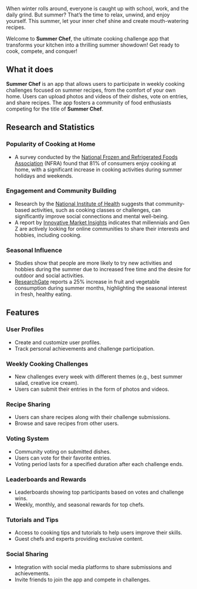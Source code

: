 When winter rolls around, everyone is caught up with school, work, and the daily grind. But summer? That’s the time to relax, unwind, and enjoy yourself. This summer, let your inner chef shine and create mouth-watering recipes. 

Welcome to **Summer Chef**, the ultimate cooking challenge app that transforms your kitchen into a thrilling summer showdown! Get ready to cook, compete, and conquer!

## What it does
**Summer Chef** is an app that allows users to participate in weekly cooking challenges focused on summer recipes, from the comfort of your own home. Users can upload photos and videos of their dishes, vote on entries, and share recipes. The app fosters a community of food enthusiasts competing for the title of **Summer Chef**.

## Research and Statistics

### Popularity of Cooking at Home
- A survey conducted by the [National Frozen and Refrigerated Foods Association](https://nfraweb.org/survey-reveals-81-of-consumers-now-cook-more-than-half-of-their-meals-at-home/) (NFRA) found that 81% of consumers enjoy cooking at home, with a significant increase in cooking activities during summer holidays and weekends.

### Engagement and Community Building
- Research by the [National Institute of Health](https://www.ncbi.nlm.nih.gov/pmc/articles/PMC5862744/) suggests that community-based activities, such as cooking classes or challenges, can significantly improve social connections and mental well-being.
- A report by [Innovative Market Insights](https://www.innovamarketinsights.com/trends/gen-z-lifestyles/) indicates that millennials and Gen Z are actively looking for online communities to share their interests and hobbies, including cooking.

### Seasonal Influence
- Studies show that people are more likely to try new activities and hobbies during the summer due to increased free time and the desire for outdoor and social activities.
- [ResearchGate](https://www.researchgate.net/figure/Produce-consumption-varies-by-season-In-summer-when-fruits-and-vegetables-are-grown-in_fig8_260717497) reports a 25% increase in fruit and vegetable consumption during summer months, highlighting the seasonal interest in fresh, healthy eating.

## Features

### User Profiles
- Create and customize user profiles.
- Track personal achievements and challenge participation.

### Weekly Cooking Challenges
- New challenges every week with different themes (e.g., best summer salad, creative ice cream).
- Users can submit their entries in the form of photos and videos.

### Recipe Sharing
- Users can share recipes along with their challenge submissions.
- Browse and save recipes from other users.

### Voting System
- Community voting on submitted dishes.
- Users can vote for their favorite entries.
- Voting period lasts for a specified duration after each challenge ends.

### Leaderboards and Rewards
- Leaderboards showing top participants based on votes and challenge wins.
- Weekly, monthly, and seasonal rewards for top chefs.

### Tutorials and Tips
- Access to cooking tips and tutorials to help users improve their skills.
- Guest chefs and experts providing exclusive content.

### Social Sharing
- Integration with social media platforms to share submissions and achievements.
- Invite friends to join the app and compete in challenges.

